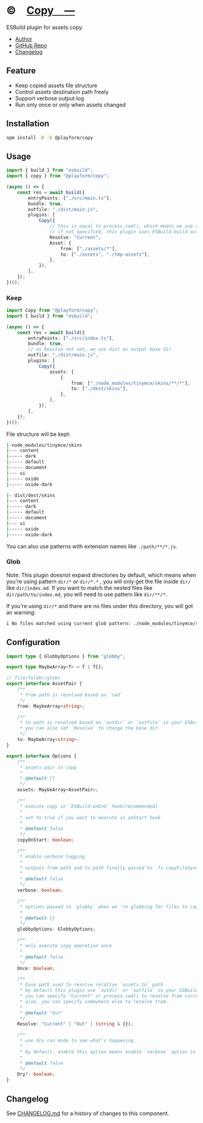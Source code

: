 # ©️ [Copy —]

ESBuild plugin for assets copy.

-   [Author](https://github.com/linbudu599)
-   [GitHub Repo](https://github.com/LinbuduLab/esbuild-plugins/tree/master/packages/@playform/copy#readme)
-   [Changelog](https://github.com/LinbuduLab/esbuild-plugins/blob/main/packages/@playform/copy/CHANGELOG.md)

## Feature

-   Keep copied assets file structure
-   Control assets destination path freely
-   Support verbose output log
-   Run only once or only when assets changed

## Installation

```sh
npm install -D -E @playform/copy
```

## Usage

```ts
import { build } from "esbuild";
import { copy } from "@playform/copy";

(async () => {
	const res = await build({
		entryPoints: ["./src/main.ts"],
		bundle: true,
		outfile: "./dist/main.js",
		plugins: [
			Copy({
				// this is equal to process.cwd(), which means we use cwd path as base path to resolve `to` path
				// if not specified, this plugin uses ESBuild.build outdir/outfile options as base path.
				Resolve: "Current",
				Asset: {
					from: ["./assets/*"],
					to: ["./assets", "./tmp-assets"],
				},
			}),
		],
	});
})();
```

### Keep

```ts
import Copy from "@playform/copy";
import { build } from "esbuild";

(async () => {
	const res = await build({
		entryPoints: ["./src/index.ts"],
		bundle: true,
		// as Resolve not set, we use dist as output base dir
		outfile: "./dist/main.js",
		plugins: [
			Copy({
				assets: [
					{
						from: ["./node_modules/tinymce/skins/**/*"],
						to: ["./dest/skins"],
					},
				],
			}),
		],
	});
})();
```

File structure will be kept:

```sh
|-node_modules/tinymce/skins
|--- content
|----- dark
|----- default
|----- document
|--- ui
|----- oxide
|----- oxide-dark
```

```sh
|- dist/dest/skins
|--- content
|----- dark
|----- default
|----- document
|--- ui
|----- oxide
|----- oxide-dark
```

You can also use patterns with extension names like `./path/**/*.js`.

### Glob

Note: This plugin doesnot expand directories by default, which means when you're
using pattern `dir/*` or `dir/*.*` , you will only get the file inside `dir/`
like `dir/index.md`. If you want to match the nested files like
`dir/path/to/index.md`, you will need to use pattern like `dir/**/*`.

If you're using `dir/*` and there are no files under this directory, you will
got an warning:

```sh
i No files matched using current glob pattern: ./node_modules/tinymce/skins/*, maybe you need to configure globby by options.globbyOptions?
```

## Configuration

```ts
import type { GlobbyOptions } from "globby";

export type MaybeArray<T> = T | T[];

// file/folder/globs
export interface AssetPair {
	/**
	 * from path is resolved based on `cwd`
	 */
	from: MaybeArray<string>;

	/**
	 * to path is resolved based on `outdir` or `outfile` in your ESBuild options by default
	 * you can also set `Resolve` to change the base dir
	 */
	to: MaybeArray<string>;
}

export interface Options {
	/**
	 * assets pair to copy
	 *
	 * @default []
	 */
	assets: MaybeArray<AssetPair>;

	/**
	 * execute copy in `ESBuild.onEnd` hook(recommended)
	 *
	 * set to true if you want to execute in onStart hook
	 *
	 * @default false
	 */
	copyOnStart: boolean;

	/**
	 * enable verbose logging
	 *
	 * outputs from-path and to-path finally passed to `fs.copyFileSync` method
	 *
	 * @default false
	 */
	verbose: boolean;

	/**
	 * options passed to `globby` when we 're globbing for files to copy
	 *
	 * @default {}
	 */
	globbyOptions: GlobbyOptions;

	/**
	 * only execute copy operation once
	 *
	 * @default false
	 */
	Once: boolean;

	/**
	 * base path used to resolve relative `assets.to` path
	 * by default this plugin use `outdir` or `outfile` in your ESBuild options
	 * you can specify "Current" or process.cwd() to resolve from current working directory,
	 * also, you can specify somewhere else to resolve from.
	 *
	 * @default "Out"
	 */
	Resolve: "Current" | "Out" | (string & {});

	/**
	 * use dry run mode to see what's happening.
	 *
	 * by default, enable this option means enable `verbose` option in the same time
	 *
	 * @default false
	 */
	Dry?: boolean;
}
```

[Copy —]: httpS://npmjs.org/@playform/copy

## Changelog

See [CHANGELOG.md](CHANGELOG.md) for a history of changes to this component.
